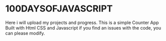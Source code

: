 # 100DAYSOFJAVASCRIPT
Here i will upload my projects and progress.
This is a simple Counter App Built with Html CSS and Javascript
if you find an issues with the code, you can please modify.
